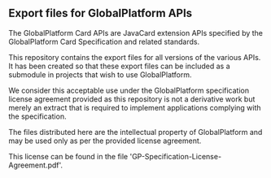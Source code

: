 ## Export files for GlobalPlatform APIs

The GlobalPlatform Card APIs are JavaCard extension APIs specified by the GlobalPlatform Card Specification and related standards.

This repository contains the export files for all versions of the various APIs. It has been created so that these export files can be included as a submodule in projects that wish to use GlobalPlatform.

We consider this acceptable use under the GlobalPlatform specification license agreement provided as this repository is not a derivative work but merely an extract that is required to implement applications complying with the specification.

The files distributed here are the intellectual property of GlobalPlatform and may be used only as per the provided license agreement.

This license can be found in the file 'GP-Specification-License-Agreement.pdf'.
